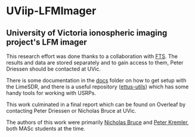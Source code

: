 # UViip-LFMImager
## University of Victoria ionospheric imaging project's LFM imager

This research effort was done thanks to a collaboration with [FTS](https://ftsinc.com/). The results and data are stored separately and to gain access to them, Peter Driessen should be contacted at UVic.

There is some documentation in the [docs](./docs) folder on how to get setup with the LimeSDR, and there is a useful repository ([ettus-utils](https://github.com/mistic-lab/ettus-utils)) which has some handy tools for working with USRPs.

This work culminated in a final report which can be found on Overleaf by contacting Peter Driessen or Nicholas Bruce at UVic.

The authors of this work were primarily [Nicholas Bruce](https://github.com/nsbruce) and [Peter Kremler](https://github.com/pkremler), both MASc students at the time.